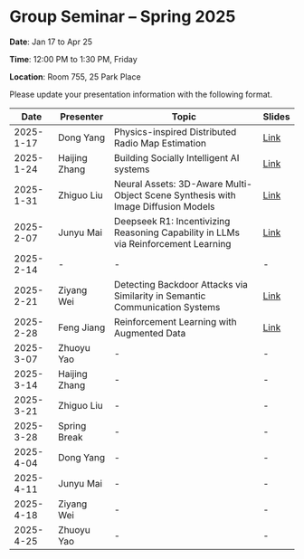 # Group Seminar – Spring 2025

 **Date**: Jan 17 to Apr 25
 
 **Time**: 12:00 PM to 1:30 PM, Friday
 
 **Location**: Room 755, 25 Park Place

Please update your presentation information with the following format.

| Date       |   Presenter   | Topic | Slides |
|------------|---------------|-------|--------|
| 2025-1-17  | Dong Yang     | Physics-inspired Distributed Radio Map Estimation| [Link](https://github.com/GSUGroup/GroupMeetingSchedule/blob/main/Slides/DongYang/Radio%20Map%20Estimation_GroupMeeting_20250117.pptx)|
| 2025-1-24  | Haijing Zhang | Building Socially Intelligent AI systems | [Link](https://github.com/GSUGroup/GroupMeetingSchedule/tree/main/Slides/Haijing%20Zhang)|
| 2025-1-31  | Zhiguo Liu    | Neural Assets: 3D-Aware Multi-Object Scene Synthesis with Image Diffusion Models  | [Link](https://github.com/GSUGroup/GroupMeetingSchedule/tree/main/Slides/Zhiguo%20Liu)|
| 2025-2-07  | Junyu Mai     | Deepseek R1: Incentivizing Reasoning Capability in LLMs via Reinforcement Learning   | [Link](https://github.com/GSUGroup/GroupMeetingSchedule/tree/main/Slides/Junyu%20Mai)|
| 2025-2-14  |  -   | -      | -     |
| 2025-2-21  | Ziyang Wei    | Detecting Backdoor Attacks via Similarity in Semantic Communication Systems | [Link](https://github.com/GSUGroup/GroupMeetingSchedule/blob/main/Slides/Ziyang%20Wei/Detecting%20Backdoor%20Attacks%20via%20Similarity%20in%20Semantic%20Communication%20Systems.pptx)      |
| 2025-2-28  | Feng Jiang    | Reinforcement Learning with Augmented Data | [Link](https://github.com/GSUGroup/GroupMeetingSchedule/blob/main/Slides/Feng%20Jiang/RAD.pptx)|
| 2025-3-07  | Zhuoyu Yao    | -     | -      |
| 2025-3-14  | Haijing Zhang | -     | -      |
| 2025-3-21  | Zhiguo Liu    | -     | -      |
| 2025-3-28  | Spring Break  | -     | -      |
| 2025-4-04  | Dong Yang     | -     | -      |
| 2025-4-11  | Junyu Mai     | -     | -      |
| 2025-4-18  | Ziyang Wei    | -     | -      |
| 2025-4-25  | Zhuoyu Yao    | -     | -      |

